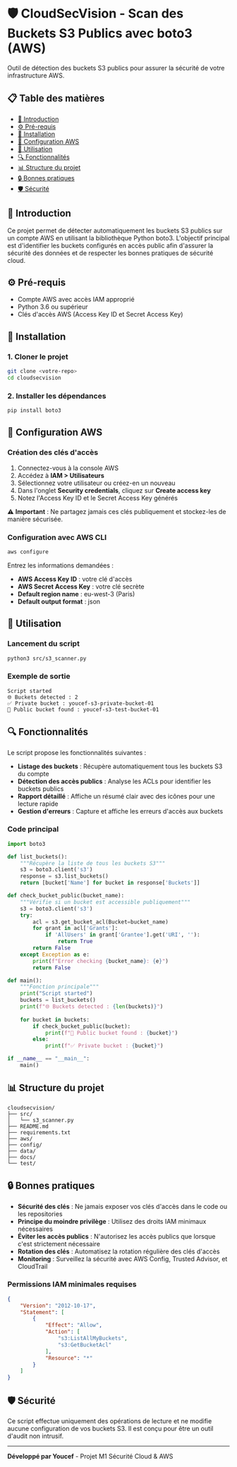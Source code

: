 # 🛡️ CloudSecVision - Scan des Buckets S3 Publics avec boto3 (AWS)

Outil de détection des buckets S3 publics pour assurer la sécurité de votre infrastructure AWS.

## 📋 Table des matières

- [🎯 Introduction](#-introduction)
- [⚙️ Pré-requis](#️-pré-requis)
- [🚀 Installation](#-installation)
- [🔧 Configuration AWS](#-configuration-aws)
- [📝 Utilisation](#-utilisation)
- [🔍 Fonctionnalités](#-fonctionnalités)
- [📊 Structure du projet](#-structure-du-projet)
- [🔒 Bonnes pratiques](#-bonnes-pratiques)
- [🛡️ Sécurité](#️-sécurité)

## 🎯 Introduction

Ce projet permet de détecter automatiquement les buckets S3 publics sur un compte AWS en utilisant la bibliothèque Python boto3. L'objectif principal est d'identifier les buckets configurés en accès public afin d'assurer la sécurité des données et de respecter les bonnes pratiques de sécurité cloud.

## ⚙️ Pré-requis

- Compte AWS avec accès IAM approprié
- Python 3.6 ou supérieur
- Clés d'accès AWS (Access Key ID et Secret Access Key)

## 🚀 Installation

### 1. Cloner le projet
```bash
git clone <votre-repo>
cd cloudsecvision
```

### 2. Installer les dépendances
```bash
pip install boto3
```

## 🔧 Configuration AWS

### Création des clés d'accès

1. Connectez-vous à la console AWS
2. Accédez à **IAM > Utilisateurs**
3. Sélectionnez votre utilisateur ou créez-en un nouveau
4. Dans l'onglet **Security credentials**, cliquez sur **Create access key**
5. Notez l'Access Key ID et le Secret Access Key générés

⚠️ **Important** : Ne partagez jamais ces clés publiquement et stockez-les de manière sécurisée.

### Configuration avec AWS CLI
```bash
aws configure
```

Entrez les informations demandées :
- **AWS Access Key ID** : votre clé d'accès
- **AWS Secret Access Key** : votre clé secrète
- **Default region name** : eu-west-3 (Paris)
- **Default output format** : json

## 📝 Utilisation

### Lancement du script
```bash
python3 src/s3_scanner.py
```

### Exemple de sortie
```
Script started
🌐 Buckets detected : 2
✅ Private bucket : youcef-s3-private-bucket-01
🚨 Public bucket found : youcef-s3-test-bucket-01
```

## 🔍 Fonctionnalités

Le script propose les fonctionnalités suivantes :

- **Listage des buckets** : Récupère automatiquement tous les buckets S3 du compte
- **Détection des accès publics** : Analyse les ACLs pour identifier les buckets publics
- **Rapport détaillé** : Affiche un résumé clair avec des icônes pour une lecture rapide
- **Gestion d'erreurs** : Capture et affiche les erreurs d'accès aux buckets

### Code principal
```python
import boto3

def list_buckets():
    """Récupère la liste de tous les buckets S3"""
    s3 = boto3.client('s3')
    response = s3.list_buckets()
    return [bucket['Name'] for bucket in response['Buckets']]

def check_bucket_public(bucket_name):
    """Vérifie si un bucket est accessible publiquement"""
    s3 = boto3.client('s3')
    try:
        acl = s3.get_bucket_acl(Bucket=bucket_name)
        for grant in acl['Grants']:
            if 'AllUsers' in grant['Grantee'].get('URI', ''):
                return True
        return False
    except Exception as e:
        print(f"Error checking {bucket_name}: {e}")
        return False

def main():
    """Fonction principale"""
    print("Script started")
    buckets = list_buckets()
    print(f"🌐 Buckets detected : {len(buckets)}")
    
    for bucket in buckets:
        if check_bucket_public(bucket):
            print(f"🚨 Public bucket found : {bucket}")
        else:
            print(f"✅ Private bucket : {bucket}")

if __name__ == "__main__":
    main()
```

## 📊 Structure du projet

```
cloudsecvision/
├── src/
│   └── s3_scanner.py
├── README.md
├── requirements.txt
├── aws/
├── config/
├── data/
├── docs/
└── test/
```

## 🔒 Bonnes pratiques

- **Sécurité des clés** : Ne jamais exposer vos clés d'accès dans le code ou les repositories
- **Principe du moindre privilège** : Utilisez des droits IAM minimaux nécessaires
- **Éviter les accès publics** : N'autorisez les accès publics que lorsque c'est strictement nécessaire
- **Rotation des clés** : Automatisez la rotation régulière des clés d'accès
- **Monitoring** : Surveillez la sécurité avec AWS Config, Trusted Advisor, et CloudTrail

### Permissions IAM minimales requises
```json
{
    "Version": "2012-10-17",
    "Statement": [
        {
            "Effect": "Allow",
            "Action": [
                "s3:ListAllMyBuckets",
                "s3:GetBucketAcl"
            ],
            "Resource": "*"
        }
    ]
}
```

## 🛡️ Sécurité

Ce script effectue uniquement des opérations de lecture et ne modifie aucune configuration de vos buckets S3. Il est conçu pour être un outil d'audit non intrusif.

---

**Développé par Youcef** - Projet M1 Sécurité Cloud & AWS
